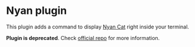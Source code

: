 # Nyan plugin

This plugin adds a command to display [Nyan Cat](https://en.wikipedia.org/wiki/Nyan_Cat) right inside your terminal.

**Plugin is deprecated**. Check [official repo](https://github.com/klange/nyancat) for more information.